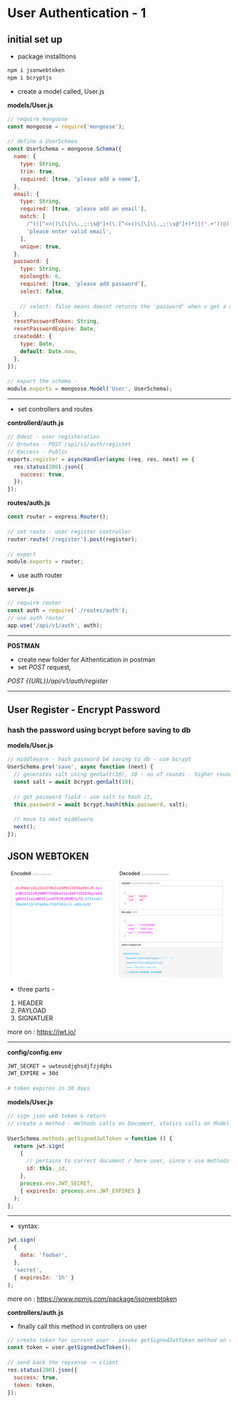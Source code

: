 # User Authentication - 1

## initial set up

- package installtions

```bash
npm i jsonwebtoken
npm i bcryptjs

```

- create a model called, User.js

**models/User.js**

```javascript
// require mongoose
const mongoose = require('mongoose');

// define a UserSchmea
const UserSchema = mongoose.Schema({
  name: {
    type: String,
    trim: true,
    required: [true, 'please add a name'],
  },
  email: {
    type: String,
    required: [true, 'please add an email'],
    match: [
      /^(([^<>()\[\]\\.,;:\s@"]+(\.[^<>()\[\]\\.,;:\s@"]+)*)|(".+"))@((\[[0-9]{1,3}\.[0-9]{1,3}\.[0-9]{1,3}\.[0-9]{1,3}\])|(([a-zA-Z\-0-9]+\.)+[a-zA-Z]{2,}))$/,
      'please enter valid email',
    ],
    unique: true,
  },
  password: {
    type: String,
    minlength: 6,
    required: [true, 'please add password'],
    select: false,

    // select: false means doesnt returns the 'password' when v get a user.
  },
  resetPasswordToken: String,
  resetPasswordExpire: Date,
  createdAt: {
    type: Date,
    default: Date.now,
  },
});

// export the schema -
module.exports = mongoose.Model('User', UserSchema);
```

---

- set controllers and routes

**controllerd/auth.js**

```javascript
// @desc - user registeration
// @routes - POST /api/v1/auth/registet
// @access - Public
exports.register = asyncHandler(async (req, res, next) => {
  res.status(200).json({
    success: true,
  });
});
```

**routes/auth.js**

```javascript
const router = express.Router();

// set route - user register controller
router.route('/register').post(register);

// export
module.exports = router;
```

- use auth router

**server.js**

```javascript
// require router
const auth = require('./routes/auth');
// use auth router
app.use('/api/v1/auth', auth);
```

---

**POSTMAN**

- create new folder for Aithentication in postman
- set _POST_ request,

_POST {{URL}}/api/v1/auth/register_

---

## User Register - Encrypt Password

### hash the password using bcrypt before saving to db

**models/User.js**

```javascript
// middleware - hash password b4 saving to db - use bcrypt
UserSchema.pre('save', async function (next) {
  // generates salt using genSalt(10), 10 - no of rounds - higher rounds - more security.
  const salt = await bcrypt.genSalt(10);

  // get password field - use salt to hash it,
  this.password = await bcrypt.hash(this.password, salt);

  // move to next middlware
  next();
});
```

## JSON WEBTOKEN

![image](./screenshots/JSONWEBTOKEN_DETAIL.png 'image')

- three parts -

1. HEADER
2. PAYLOAD
3. SIGNATUER

more on : <https://jwt.io/>

---

**config/config.env**

```bash
JWT_SECRET = uwteusdjghsdjfzjdghs
JWT_EXPIRE = 30d

# token expires in 30 days
```

**models/User.js**

```javascript
// sign json web token & return
// create a method - methods calls on Document, statics calls on Model

UserSchema.methods.getSignedJwtToken = function () {
  return jwt.sign(
    {
      // pertains to currect document / here user, since v use methods here
      id: this._id,
    },
    process.env.JWT_SECRET,
    { expiresIn: process.env.JWT_EXPIRES }
  );
};
```

---

- syntax:

```javascript
jwt.sign(
  {
    data: 'foobar',
  },
  'secret',
  { expiresIn: '1h' }
);
```

more on : <https://www.npmjs.com/package/jsonwebtoken>

**controllers/auth.js**

- finally call this method in controllers on user

```javascript
// create token for current user - invoke getSignedJwtToken method on current user.
const token = user.getSignedJwtToken();

// send back the repsonse -> client
res.status(200).json({
  success: true,
  token: token,
});
```
